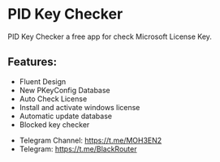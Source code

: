 # PID Key Checker

PID Key Checker a free app for check Microsoft License Key.

## Features:
- Fluent Design
- New PKeyConfig Database
- Auto Check License
- Install and activate windows license
- Automatic update database
- Blocked key checker

* Telegram Channel: https://t.me/MOH3EN2
* Telegram: https://t.me/BlackRouter
